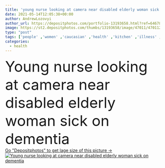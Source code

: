```yaml
---
title: 'young nurse looking at camera near disabled elderly woman sick on dementia'
date: 2021-05-14T12:05:38+00:00
author: AndrewLozovyi
author_url: https://depositphotos.com/portfolio-13193658.html?ref=64678756
image: https://st2.depositphotos.com/thumbs/13193658/image/47011/470112914/api_thumb_450.jpg?forcejpeg=true
type: "post"
tags: ['people' ,'women' ,'caucasian' ,'health' ,'kitchen' ,'illness' ,'care' ,'blur' ,'nurse' ,'home' ,'support' ,'aged' ,'help' ,'disease' ,'indoors' ,'problem' ,'profession' ,'ill' ,'uniform' ,'senior' ,'Retired' ,'elderly' ,'social' ,'assistance' ,'sick' ,'headache' ,'aid' ,'disabled' ,'brain' ,'sickness' ,'nursing' ,'alzheimer' ,'disability' ,'Wheelchair' ,'neurology' ,'migraine' ,'suffer' ,'dementia' ,'pensioner' ,'handicapped' ,'diseased' ,'amnesia' ,'looking at camera' ,'young adult' ,'Grey Hair' ,'memory loss' ,'social worker' ,'touch head' ]
categories: 
  - health
---
```

<div aling="center">
            <font size="60"> Young nurse looking at camera near disabled elderly woman sick on dementia</font>   
</div>
<div>
    <a href='https://st2.depositphotos.com/thumbs/13193658/image/47011/470112914/api_thumb_450.jpg?forcejpeg=true?ref=64678756' target=_blank > Go "Depositphotos" to get lage size of this picture ->
        <img href='https://st2.depositphotos.com/thumbs/13193658/image/47011/470112914/api_thumb_450.jpg?forcejpeg=true?ref=64678756' src='https://st2.depositphotos.com/13193658/47011/i/950/depositphotos_470112914-stock-photo-young-nurse-looking-camera-disabled.jpg?forcejpeg=true' alt='Young nurse looking at camera near disabled elderly woman sick on dementia' >
    </a>
</div>
